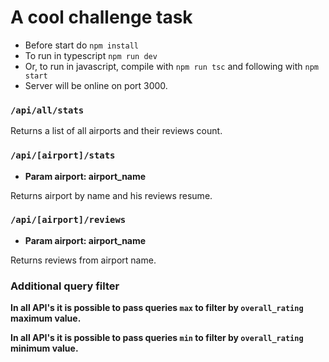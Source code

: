 # A cool challenge task

- Before start do `npm install`
- To run in typescript `npm run dev`
- Or, to run in javascript, compile with `npm run tsc` and following with `npm start`
- Server will be online on port 3000.

### `/api/all/stats`

Returns a list of all airports and their reviews count.

### `/api/[airport]/stats`

- **Param airport: airport_name**

Returns airport by name and his reviews resume.

### `/api/[airport]/reviews`

- **Param airport: airport_name**

Returns reviews from airport name.

### Additional query filter

**In all API's it is possible to pass queries `max` to filter by `overall_rating` maximum value.**

**In all API's it is possible to pass queries `min` to filter by `overall_rating` minimum value.**